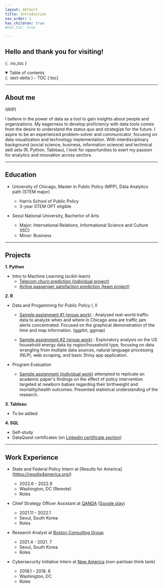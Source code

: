 ```yaml
---
layout: default
title: Introduction
nav_order: 1
has_children: true
#has_toc: true

---
```


## Hello and thank you for visiting!

{: .no_toc }

<details open markdown="block">
  <summary>
    Table of contents
  </summary>
  {: .text-delta }
- TOC
{:toc}
</details>

---

## About me

(WIP)

I believe in the power of data as a tool to gain insights about people and organizations. My eagerness to develop proficiency with data tools comes from the desire to understand the status quo and strategize for the future. I aspire to be an experienced problem-solver and communicator, focusing on data visualization and technology implementation. With interdisciplinary background (social science, business, information science) and technical skill sets (R, Python, Tableau), I look for opportunities to exert my passion for analytics and innovation across sectors.

----

## Education
- University of Chicago, Master in Public Policy (MPP), Data Analytics path (STEM major)
  - Harris School of Public Policy
  - 3-year STEM OPT eligible

- Seoul National University, Bacherlor of Arts
  - Major: International Relations, Informational Science and Culture (ISC)
  - Minor: Business

---

## Projects

**1. Python** 
- Intro to Machine Learning (scikit-learn)
  * [Telecom churn prediction (individual project)](https://github.com/Leesdata/project_harris/tree/main/python/ML_telecom_churn)
  * [Airline passenger satisfaction prediction (team project)](https://github.com/Leesdata/project_harris/tree/main/python/ML_airline_satisfaction)


**2. R**
- Data and Progamming for Public Policy I, II
  * [Sample assignment #1 (group work)](https://github.com/Leesdata/project_harris/tree/main/R/1_traffic_jam_examination) : Analyzed real-world traffic data to analyze when and where in Chicago area are traffic jam alerts concentrated. Focused on the graphical demonstration of the time and map information. (ggplot, ggmap)
  
  * [Sample assignment #2 (group work)](https://github.com/Leesdata/project_harris/tree/b9e7319172d7f30def16badf6615c619c03710f0/R/2_energy_consumption_project) :  Exploratory analysis on the US household energy data by region/household type, focusing on data wrangling from multiple data sources, natural language processing (NLP), web scraping, and basic Shiny app application. 
  
- Program Evaluation
  * [Sample assignment (individual work)](https://github.com/Leesdata/project_harris/tree/main/R/3_program_evaluation) attempted to replicate an academic paper's findings on the effect of policy intervention targeted at newborn babies regarding their birthweight and mortality/health outcomes. Presented statistical understanding of the research. 


**3. Tableau**
- To be added

**4. SQL**
- Self-study
- DataQuest certificates (on [Linkedin certificate section](https://www.linkedin.com/in/lee-kyung-ko/))


---

## Work Experience
- State and Federal Policy Intern at [Results for America] (https://results4america.org/) 
   - 2022.6 - 2022.9
   - Washington, DC (Remote)
   - Roles
   
- Chief Strategy Officer Assistant at [QANDA](https://qanda.ai/en) ([Google play](https://play.google.com/store/apps/details?id=com.mathpresso.qanda&hl=en_US&gl=US)) 
   - 2021.11 - 2022.1
   - Seoul, South Korea
   - Roles

- Research Analyst at [Boston Consulting Group](https://www.bcg.com/) 
   - 2021.4 - 2021. 7
   - Seoul, South Korea
   - Roles

- Cybersecurity Initiative Intern at [New America](https://www.newamerica.org/) (non-partisan think tank) 
   - 2018.1 - 2018. 6
   - Washington, DC
   - Roles


 
